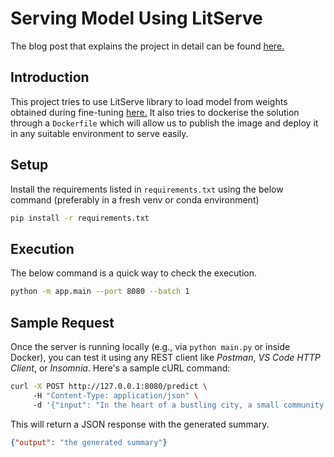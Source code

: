 # Serving Model Using LitServe
The blog post that explains the project in detail can be found [here.](https://dev.to/sri_harikarthik_909342ac/serving-models-over-rest-api-using-lightning-serve-api-337a)

## Introduction
This project tries to use LitServe library to load model from weights obtained during fine-tuning [here.](https://dev.to/sri_harikarthik_909342ac/fine-tuning-a-language-model-for-summarisation-using-lora-3lg) It also tries to dockerise the solution through a `Dockerfile` which will allow us to publish the image and deploy it in any suitable environment to serve easily.

## Setup
Install the requirements listed in `requirements.txt` using the below command (preferably in a fresh venv or conda environment)

```bash
pip install -r requirements.txt
```

## Execution
The below command is a quick way to check the execution.

```bash
python -m app.main --port 8080 --batch 1
```

## Sample Request

Once the server is running locally (e.g., via `python main.py` or inside Docker), you can test it using any REST client like *Postman*, *VS Code HTTP Client*, or *Insomnia*. Here's a sample cURL command:

```bash
curl -X POST http://127.0.0.1:8080/predict \ 
     -H "Content-Type: application/json" \ 
     -d '{"input": "In the heart of a bustling city, a small community garden has become a sanctuary for people of all ages and backgrounds. Initially started as a weekend project by a retired schoolteacher, the garden quickly attracted attention from neighbors who were looking for a way to reconnect with nature and each other. Over time, raised beds filled with herbs, vegetables, and flowers transformed the once-abandoned lot into a vibrant green space. Children learned how to plant seeds and water responsibly, while seniors shared gardening tips and stories from their youth. Volunteers painted murals on the surrounding walls, depicting scenes of unity, growth, and biodiversity. As the seasons changed, so did the garden’s colors and rhythms. In spring, tulips and daffodils danced in the breeze; in summer, tomatoes ripened on the vine under the warmth of the sun. Autumn brought the crunch of fallen leaves, and winter blankets made everything quiet but not forgotten. The garden also became a hub for local events—storytelling evenings and cultural food tastings."}'
```

This will return a JSON response with the generated summary.

```json
{"output": "the generated summary"}
```
